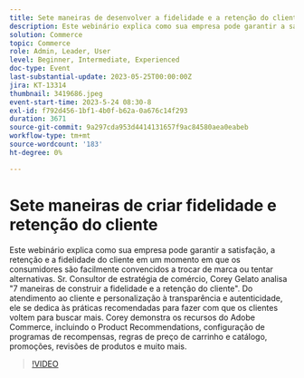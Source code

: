 ```yaml
---
title: Sete maneiras de desenvolver a fidelidade e a retenção do cliente
description: Este webinário explica como sua empresa pode garantir a satisfação, a retenção e a fidelidade do cliente em um momento em que os consumidores são facilmente convencidos a trocar de marca ou tentar alternativas. Sr. Consultor de estratégia de comércio, Corey Gelato analisa "7 maneiras de construir a fidelidade e a retenção do cliente". Do atendimento ao cliente e personalização à transparência e autenticidade, ele se dedica às práticas recomendadas para fazer com que os clientes voltem para buscar mais. Corey demonstra os recursos do Adobe Commerce, incluindo o Product Recommendations, configuração de programas de recompensas, regras de preço de carrinho e catálogo, promoções, revisões de produtos e muito mais.
solution: Commerce
topic: Commerce
role: Admin, Leader, User
level: Beginner, Intermediate, Experienced
doc-type: Event
last-substantial-update: 2023-05-25T00:00:00Z
jira: KT-13314
thumbnail: 3419686.jpeg
event-start-time: 2023-5-24 08:30-8
exl-id: f792d456-1bf1-4b0f-b62a-0a676c14f293
duration: 3671
source-git-commit: 9a297cda953d4414131657f9ac84580aea0eabeb
workflow-type: tm+mt
source-wordcount: '183'
ht-degree: 0%

---
```


# Sete maneiras de criar fidelidade e retenção do cliente

Este webinário explica como sua empresa pode garantir a satisfação, a retenção e a fidelidade do cliente em um momento em que os consumidores são facilmente convencidos a trocar de marca ou tentar alternativas. Sr. Consultor de estratégia de comércio, Corey Gelato analisa &quot;7 maneiras de construir a fidelidade e a retenção do cliente&quot;. Do atendimento ao cliente e personalização à transparência e autenticidade, ele se dedica às práticas recomendadas para fazer com que os clientes voltem para buscar mais. Corey demonstra os recursos do Adobe Commerce, incluindo o Product Recommendations, configuração de programas de recompensas, regras de preço de carrinho e catálogo, promoções, revisões de produtos e muito mais.

>[!VIDEO](https://video.tv.adobe.com/v/3419686/?learn=on)
